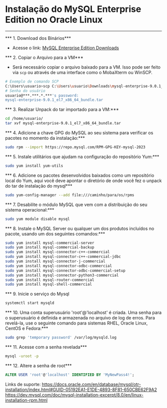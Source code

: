 # Instalação do MySQL Enterprise Edition no Oracle Linux

---

*** 1. Download dos Binários***
- Acesse o link: [MySQL Enterprise Edition Downloads](https://www.oracle.com/mysql/technologies/mysql-enterprise-edition-downloads.html)

*** 2. Copiar o Arquivo para a VM***
- Será necessário copiar o arquivo baixado para a VM. Isso pode ser feito via `scp` ou através de uma interface como o MobaXterm ou WinSCP.

```bash
# Exemplo de comando SCP
C:\Users\usuario>scp C:\Users\usuario\Downloads\mysql-enterprise-9.0.1_el7_x86_64_bundle.tar usuario@***.***.*.***:/home/usuario/
# Senha do usuário
usuario@***.***.*.***'s password:
mysql-enterprise-9.0.1_el7_x86_64_bundle.tar                                          100%  954MB  68.2MB/s   00:13
```

*** 3. Realizar Unpack do tar importado para a VM:***
```bash
cd /home/usuario/
tar xvf mysql-enterprise-9.0.1_el7_x86_64_bundle.tar
```

*** 4. Adicione a chave GPG do MySQL ao seu sistema para verificar os pacotes no momento da instalação:***
```bash
sudo rpm --import https://repo.mysql.com/RPM-GPG-KEY-mysql-2023
```

*** 5. Instale utilitários que ajudam na configuração do repositório Yum:***
```bash
sudo yum install yum-utils
```

*** 6. Adicione os pacotes desenvolvidos baixados como um repositório local do Yum, aqui você deve apontar o diretório de onde você fez o unpack do tar de instalação do mysql***
```bash
sudo yum-config-manager --add file:///caminho/para/os/rpms
```

*** 7. Desabilite o módulo MySQL que vem com a distribuição do seu sistema operacional:***
```bash
sudo yum module disable mysql
```

*** 8. Instale o MySQL Server ou qualquer um dos produtos incluídos no pacote, usando um dos seguintes comandos:***
```bash
sudo yum install mysql-commercial-server
sudo yum install mysql-commercial-backup
sudo yum install mysql-connector-c++-commercial
sudo yum install mysql-connector-c++-commercial-jdbc
sudo yum install mysql-connector-j-commercial
sudo yum install mysql-connector-odbc-commercial
sudo yum install mysql-connector-odbc-commercial-setup
sudo yum install mysql-connector-python3-commercial
sudo yum install mysql-router-commercial
sudo yum install mysql-shell-commercial
```

*** 9. Inicie o serviço do Mysql
```bash
systemctl start mysqld
```

*** 10. Uma conta superusuário 'root'@'localhost' é criada. Uma senha para o superusuário é definida e armazenada no arquivo de log de erros. Para revelá-la, use o seguinte comando para sistemas RHEL, Oracle Linux, CentOS e Fedora:***
```bash
sudo grep 'temporary password' /var/log/mysqld.log
```

*** 11. Acesse com a senha revelada***
```bash
mysql -uroot -p
```

*** 12. Altere a senha de root***
```SQL
ALTER USER 'root'@'localhost' IDENTIFIED BY 'MyNewPass4!';
```

Links de suporte:
https://docs.oracle.com/en/database/mysql/otr-installation/index.html#GUID-05192EA1-E1DE-4893-8F81-650CBE62F9A2
https://dev.mysql.com/doc/mysql-installation-excerpt/8.0/en/linux-installation-rpm.html
